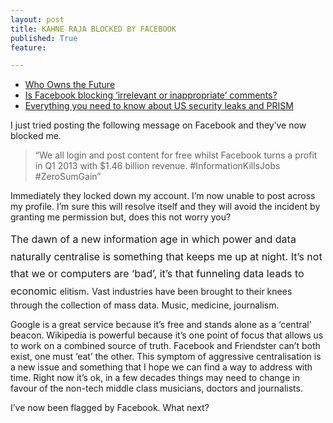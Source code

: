 ```yaml
---
layout: post
title: KAHNE RAJA BLOCKED BY FACEBOOK
published: True
feature: 

---
```


*   [Who Owns the Future](http://www.jaronlanier.com/futurewebresources.html‎)
*   [Is Facebook blocking ‘irrelevant or inappropriate’ comments?](http://www.zdnet.com/blog/facebook/is-facebook-blocking-irrelevant-or-inappropriate-comments/12576‎)
*   [Everything you need to know about US security leaks and PRISM](http://www.news.com.au/technology/everything-you-need-to-know-about-us-security-leaks-and-prism/story-e6frfro0-1226661763657#ixzz2VyaHbsrw)

I just tried posting the following message on Facebook and they’ve now blocked me.

> “We all login and post content for free whilst Facebook turns a profit in Q1 2013 with $1.46 billion revenue. #InformationKillsJobs #ZeroSumGain”

Immediately they locked down my account. I’m now unable to post across my profile. I’m sure this will resolve itself and they will avoid the incident by granting me permission but, does this not worry you?

<span style="font-size: 1rem; line-height: 1.714285714;">The dawn of a new information age in which power and data naturally centralise is something that keeps me up at night. It’s not that we or computers are ‘bad’, it’s that funneling data leads to economic </span>elitism<span style="font-size: 1rem; line-height: 1.714285714;">. </span>Vast industries have been brought to their knees through the collection of mass data. Music, medicine, journalism.

Google is a great service because it’s free and stands alone as a ‘central’ beacon. Wikipedia is powerful because it’s one point of focus that allows us to work on a combined source of truth. Facebook and Friendster can’t both exist, one must ‘eat’ the other. This symptom of aggressive centralisation is a new issue and something that I hope we can find a way to address with time. Right now it’s ok, in a few decades things may need to change in favour of the non-tech middle class musicians, doctors and journalists.

I’ve now been flagged by Facebook. What next?